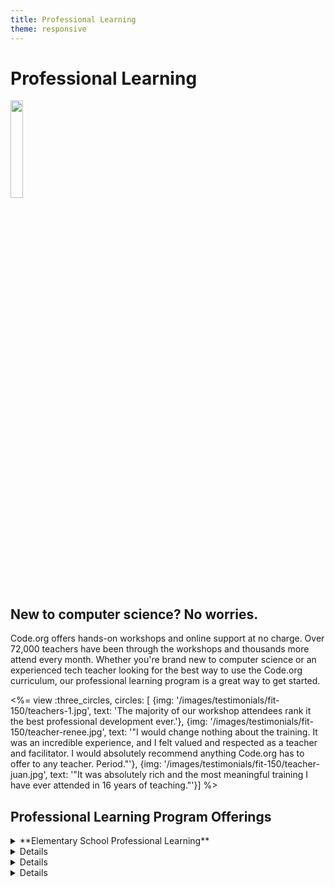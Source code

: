 ```yaml
---
title: Professional Learning
theme: responsive
---
```

<link href="/shared/css/course-blocks.css", type="text/css", rel="stylesheet"></link>

# Professional Learning #
<img src="/images/k5pdcropped.jpg" width="20%"/>



## New to computer science? No worries.

Code.org offers hands-on workshops and online support at no charge. Over 72,000 teachers have been through the workshops and thousands more attend every month. Whether you're brand new to computer science or an experienced tech teacher looking for the best way to use the Code.org curriculum, our professional learning program is a great way to get started.

<%= view :three_circles, circles: [
{img: '/images/testimonials/fit-150/teachers-1.jpg', text: 'The majority of our workshop attendees rank it the best professional development ever.'},
{img: '/images/testimonials/fit-150/teacher-renee.jpg', text: '"I would change nothing about the training. It was an incredible experience, and I felt valued and respected as a teacher and facilitator. I would absolutely recommend anything Code.org has to offer to any teacher. Period."'},
{img: '/images/testimonials/fit-150/teacher-juan.jpg', text: '"It was absolutely rich and the most meaningful training I have ever attended in 16 years of teaching."'}] %>

## Professional Learning Program Offerings
<details>
 <summary>**Elementary School Professional Learning**</summary>
  <p>

  

**Computer Science Fundamentals**

* You don't need any previous experience teaching computer science to join us. 
* Not only is this an opportunity to increase your knowledge and confidence in facilitating an engaged computer science classroom, it's also a chance to connect with other educators in your area who are working to bring computer science to their schools. 
* These workshops are facilitated by experienced computer science educators across the United States.
* Code.org offers 1-day workshops to prepare educators and content-area teachers (librarians, tech-ed specialists, etc.) to introduce computer science basics in a format that's fun and accessible to the youngest learners (grades K-5). 
* The workshops will cover content for [our elementary school curriculum](/educate/curriculum/elementary-school), and you will receive the supplies you need to teach the courses - at no cost. 
 

<a href="/educate/professional-learning/facilitator"><button>Find a local K-5 workshop</button>
<br/>
<br/>
</p>

</details>

<details>
<summary>**Middle School Professional Learning**</summary>
 <p>

* The program kicks off with a 5-day summer workshop where you'll have an opportunity to work hands-on with the curriculum and meet other teachers from your area. 
* Throughout the year, we offer online support for upcoming units, forum support, and 1-day quarterly workshops. 
* You don't need any prior computer science experience to get started
* For educators in the 6th - 10th grade classrooms
* The course can be taught as a semester or full-year introduction and covers a broad range of topics such as physical computing, building websites, programming and learning about data
* ([print a flyer](/files/PLProgramsOverview_1-Pager.pdf))

<a href="/educate/professional-learning/cs-discoveries"><button>Professional Learning for 6th-10th grade</button>

<br/>
</p>
</details>




<details>
<summary>**High School Professional Learning**</summary>
<p> 


* Our high school programs offer year-round support. 
* The program kicks off with a 5-day summer workshop where you'll have an opportunity to work hands-on with the curriculum and meet other teachers from your area. 
* Throughout the year, we offer online support for upcoming units, forum support, and 1-day quarterly workshops. You don't need any prior computer science experience to get started. 
* If you are teaching 9th - 12th grade students, our Computer Science Principles course can be taught as an AP or non-AP course -- no prerequisites required. 
* More than a traditional introduction to programming, it is a rigorous, engaging, and approachable course that explores many of the foundational ideas of computing so all students understand how these concepts are transforming the world we live in.
* ([print a flyer](/files/PLProgramsOverview_1-Pager.pdf))

<a href="/educate/professional-learning/cs-discoveries"><button>Professional Learning for 6th-10th grade</button>

<a href="/educate/professional-learning/cs-principles"><button>Professional Learning for 9th-120th grade</button>

</p>
</details>

<details>
<summary>**International Professional Learning**</summary>
<p>
Teachers anywhere in the world can use our free, self-paced [online workshop](https://studio.code.org/s/K5-onlinePD) to get started. The intended audience for this online workshop is primary school teachers.

At this point, our in-person  workshops are only available in the United States, but the [curriculum, lesson plans, tools, and support](https://studio.code.org/courses) are available at no cost worldwide. And, [join our forums](https://forum.code.org/) to connect with other teachers for support, teaching tips, and best practices. Our forums are for teachers of all grade levels.

You can also contact our [international partners](https://hourofcode.com/international-partners) for more information on local professional learning opportunities.
</P>
</details>



